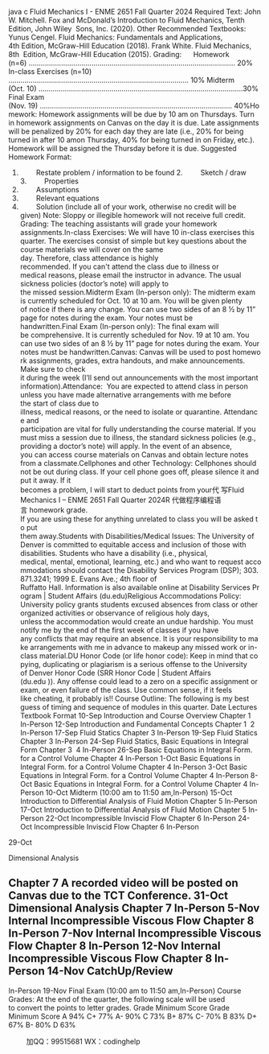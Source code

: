 java c
Fluid Mechanics I - ENME 2651
Fall Quarter 2024
Required Text:
John W. Mitchell. Fox and McDonald’s Introduction to Fluid Mechanics, Tenth Edition, John Wiley  Sons, Inc. (2020).
Other Recommended Textbooks:
Yunus Cengel. Fluid Mechanics: Fundamentals and Applications, 4th Edition, McGraw-Hill Education (2018).
Frank White. Fluid Mechanics, 8th  Edition, McGraw-Hill Education (2015).
Grading:      Homework (n=6) ...................................................................................................... 20%
In-class Exercises (n=10) ......................................................................................... 10%
Midterm (Oct. 10) .....................................................................................................30%
Final Exam (Nov. 19) ............................................................................................... 40%Homework: Homework assignments will be due by 10 am on Thursdays. Turn in homework assignments on Canvas on the day it is due. Late assignments will be penalized by 20% for each day they are late (i.e., 20% for being turned in after 10 amon Thursday, 40% for being turned in on Friday, etc.). Homework will be assigned the Thursday before it is due.
Suggested Homework Format:
1.         Restate problem / information to be found
2.         Sketch / draw
3.         Properties
4.         Assumptions
5.         Relevant equations
6.         Solution (include all of your work, otherwise no credit will be given) Note: Sloppy or illegible homework will not receive full credit.
Grading: The teaching assistants will grade your homework assignments.In-class Exercises: We will have 10 in-class exercises this quarter. The exercises consist of simple but key questions about the course materials we will cover on the same day. Therefore, class attendance is highly recommended. If you can't attend the class due to illness or medical reasons, please email the instructor in advance. The usual sickness policies (doctor’s note) will apply to the missed session.Midterm Exam (In-person only): The midterm exam is currently scheduled for Oct. 10 at 10 am. You will be given plenty of notice if there is any change. You can use two sides of an 8 ½ by 11” page for notes during the exam. Your notes must be handwritten.Final Exam (In-person only): The final exam will be comprehensive. It is currently scheduled for Nov. 19 at 10 am. You can use two sides of an 8 ½ by 11” page for notes during the exam. Your notes must be handwritten.Canvas: Canvas will be used to post homework assignments, grades, extra handouts, and make announcements. Make sure to check it during the week (I’ll send out announcements with the most important information).Attendance:  You are expected to attend class in person unless you have made alternative arrangements with me before the start of class due to illness, medical reasons, or the need to isolate or quarantine. Attendance and participation are vital for fully understanding the course material. If you must miss a session due to illness, the standard sickness policies (e.g., providing a doctor’s note) will apply. In the event of an absence, you can access course materials on Canvas and obtain lecture notes from a classmate.Cellphones and other Technology: Cellphones should not be out during class. If your cell phone goes off, please silence it and put it away. If it becomes a problem, I will start to deduct points from your代 写Fluid Mechanics I – ENME 2651 Fall Quarter 2024R
代做程序编程语言 homework grade. If you are using these for anything unrelated to class you will be asked to put them away.Students with Disabilities/Medical Issues: The University of Denver is committed to equitable access and inclusion of those with disabilities. Students who have a disability (i.e., physical, medical, mental, emotional, learning, etc.) and who want to request accommodations should contact the Disability Services Program (DSP); 303.871.3241; 1999 E. Evans Ave.; 4th floor of Ruffatto Hall. Information is also available online at Disability Services Program | Student Affairs (du.edu)Religious Accommodations Policy: University policy grants students excused absences from class or other organized activities or observance of religious holy days, unless the accommodation would create an undue hardship. You must notify me by the end of the first week of classes if you have any conflicts that may require an absence. It is your responsibility to make arrangements with me in advance to makeup any missed work or in-class material.DU Honor Code (or life honor code): Keep in mind that copying, duplicating or plagiarism is a serious offense to the University of Denver Honor Code (SRR Honor Code | Student Affairs (du.edu )). Any offense could lead to a zero on a specific assignment or exam, or even failure of the class. Use common sense, if it feels like cheating, it probably is!!
Course Outline:
The following is my best guess of timing and sequence of modules in this quarter.
Date
Lectures
Textbook
Format
10-Sep
Introduction and Course Overview
Chapter 1
In-Person
12-Sep
Introduction and Fundamental Concepts
Chapter 1  2
In-Person
17-Sep
Fluid Statics
Chapter 3
In-Person
19-Sep
Fluid Statics
Chapter 3
In-Person
24-Sep
Fluid Statics, Basic Equations in Integral Form
Chapter 3  4
In-Person
26-Sep
Basic Equations in Integral Form. for a Control Volume
Chapter 4
In-Person
1-Oct
Basic Equations in Integral Form. for a Control Volume
Chapter 4
In-Person
3-Oct
Basic Equations in Integral Form. for a Control Volume
Chapter 4
In-Person
8-Oct
Basic Equations in Integral Form. for a Control Volume
Chapter 4
In-Person
10-Oct
Midterm (10:00 am to 11:50 am,In-Person)
15-Oct
Introduction to Differential Analysis of Fluid Motion
Chapter 5
In-Person
17-Oct
Introduction to Differential Analysis of Fluid Motion
Chapter 5
In-Person
22-Oct
Incompressible Inviscid Flow
Chapter 6
In-Person
24-Oct
Incompressible Inviscid Flow
Chapter 6
In-Person

29-Oct

Dimensional Analysis

Chapter 7
A recorded video will be posted on Canvas due to the TCT
Conference.
31-Oct
Dimensional Analysis
Chapter 7
In-Person
5-Nov
Internal Incompressible Viscous Flow
Chapter 8
In-Person
7-Nov
Internal Incompressible Viscous Flow
Chapter 8
In-Person
12-Nov
Internal Incompressible Viscous Flow
Chapter 8
In-Person
14-Nov
CatchUp/Review
-
In-Person
19-Nov
Final Exam (10:00 am to 11:50 am,In-Person)
Course Grades:
At the end of the quarter, the following scale will be used to convert the points to letter grades.
Grade
Minimum Score
Grade
Minimum Score
A
94%
C+
77%
A-
90%
C
73%
B+
87%
C-
70%
B
83%
D+
67%
B-
80%
D
63%



         
加QQ：99515681  WX：codinghelp
